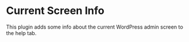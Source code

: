 # Current Screen Info

This plugin adds some info about the current WordPress admin screen to the help tab.

